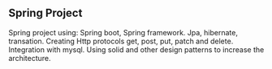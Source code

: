 ## Spring Project
Spring project using:
Spring boot, Spring framework.
Jpa, hibernate, transation.
Creating Http protocols get, post, put, patch and delete.
Integration with mysql.
Using solid and other design patterns to increase the architecture.
